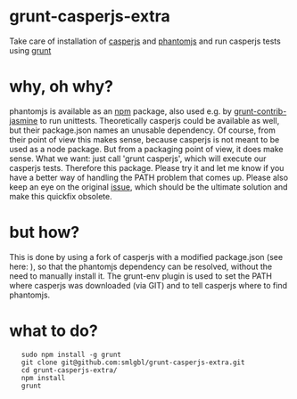 grunt-casperjs-extra
====================

Take care of installation of [casperjs](http://casper.org) and [phantomjs](http://phantomjs.org) and run casperjs tests using [grunt](http://www.gruntjs.com)

why, oh why?
============

phantomjs is available as an [npm](http://npmjs.org) package, also used e.g. by [grunt-contrib-jasmine](https://github.com/gruntjs/grunt-contrib-jasmine) to run unittests. Theoretically casperjs could be available as well, but their package.json names an unusable dependency. Of course, from their point of view this makes sense, because casperjs is not meant to be used as a node package. But from a packaging point of view, it does make sense.
What we want: just call 'grunt casperjs', which will execute our casperjs tests. Therefore this package. Please try it and let me know if you have a better way of handling the PATH problem that comes up.
Please also keep an eye on the original [issue](https://github.com/n1k0/casperjs/issues/462), which should be the ultimate solution and make this quickfix obsolete.

but how?
========
This is done by using a fork of casperjs with a modified package.json (see here: ), so that the phantomjs dependency can be resolved, without the need to manually install it. The grunt-env plugin is used to set the PATH where casperjs was downloaded (via GIT) and to tell casperjs where to find phantomjs.

what to do?
===========

```shell
   sudo npm install -g grunt
   git clone git@github.com:smlgbl/grunt-casperjs-extra.git
   cd grunt-casperjs-extra/
   npm install
   grunt
```
